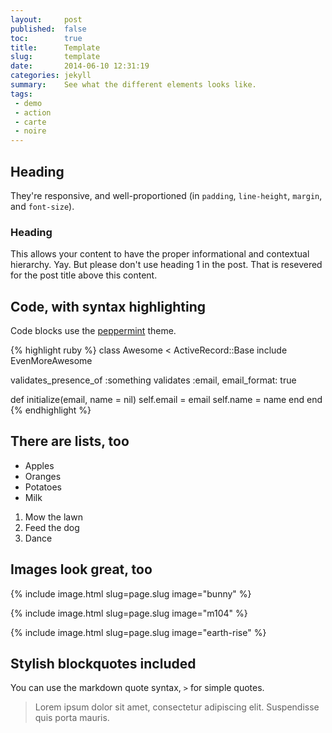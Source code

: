 ```yaml
---
layout:     post
published:  false
toc:        true
title:      Template
slug:       template
date:       2014-06-10 12:31:19
categories: jekyll
summary:    See what the different elements looks like.
tags:
 - demo
 - action
 - carte
 - noire
---
```


## Heading

They're responsive, and well-proportioned 
(in `padding`, `line-height`, `margin`, and `font-size`).

### Heading

This allows your content to have the proper informational and contextual 
hierarchy. Yay. But please don't use heading 1 in the post. That is resevered 
for the post title above this content.

## Code, with syntax highlighting

Code blocks use the [peppermint][1] theme.

{% highlight ruby %}
class Awesome < ActiveRecord::Base
  include EvenMoreAwesome

  validates_presence_of :something
  validates :email, email_format: true

  def initialize(email, name = nil)
    self.email = email
    self.name = name
  end
end
{% endhighlight %}

## There are lists, too

  * Apples
  * Oranges
  * Potatoes
  * Milk

  1. Mow the lawn
  2. Feed the dog
  3. Dance

## Images look great, too

{% include image.html slug=page.slug image="bunny" %}

{% include image.html slug=page.slug image="m104" %}

{% include image.html slug=page.slug image="earth-rise" %}

## Stylish blockquotes included

You can use the markdown quote syntax, `>` for simple quotes.

> Lorem ipsum dolor sit amet, consectetur adipiscing elit. Suspendisse quis porta mauris.

[1]: https://noahfrederick.com/log/lion-terminal-theme-peppermint/
